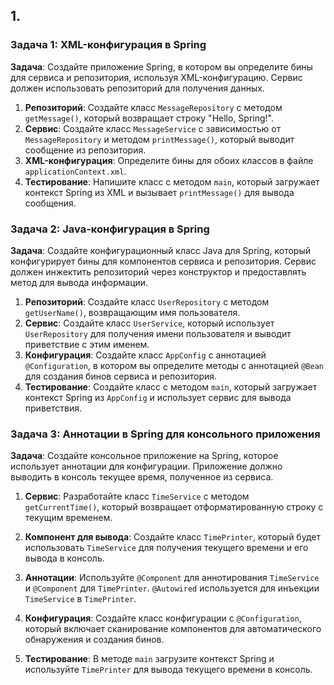 ## 1.
### Задача 1: XML-конфигурация в Spring

**Задача**: Создайте приложение Spring, в котором вы определите бины для сервиса и репозитория, используя XML-конфигурацию. 
Сервис должен использовать репозиторий для получения данных.

1. **Репозиторий**: Создайте класс `MessageRepository` с методом `getMessage()`,
    который возвращает строку "Hello, Spring!".
2. **Сервис**: Создайте класс `MessageService` с зависимостью от `MessageRepository` и методом `printMessage()`,
    который выводит сообщение из репозитория.
3. **XML-конфигурация**: Определите бины для обоих классов в файле `applicationContext.xml`.
4. **Тестирование**: Напишите класс с методом `main`, который загружает контекст 
   Spring из XML и вызывает `printMessage()` для вывода сообщения.

### Задача 2: Java-конфигурация в Spring

**Задача**: Создайте конфигурационный класс Java для Spring, который конфигурирует бины для компонентов сервиса и репозитория. Сервис должен инжектить репозиторий через конструктор и предоставлять метод для вывода информации.

1. **Репозиторий**: Создайте класс `UserRepository` с методом `getUserName()`, возвращающим имя пользователя.
2. **Сервис**: Создайте класс `UserService`, который использует `UserRepository` для получения имени пользователя и выводит приветствие с этим именем.
3. **Конфигурация**: Создайте класс `AppConfig` с аннотацией `@Configuration`, в котором вы определите методы с аннотацией `@Bean` для создания бинов сервиса и репозитория.
4. **Тестирование**: Создайте класс с методом `main`, который загружает контекст Spring из `AppConfig` и использует сервис для вывода приветствия.

### Задача 3: Аннотации в Spring для консольного приложения

**Задача**: Создайте консольное приложение на Spring, которое использует аннотации для конфигурации. Приложение должно выводить в консоль текущее время, полученное из сервиса.

1. **Сервис**: Разработайте класс `TimeService` с методом `getCurrentTime()`, который возвращает отформатированную строку с текущим временем.

2. **Компонент для вывода**: Создайте класс `TimePrinter`, который будет использовать `TimeService` для получения текущего времени и его вывода в консоль.

3. **Аннотации**: Используйте `@Component` для аннотирования `TimeService` и `@Component` для `TimePrinter`. `@Autowired` используется для инъекции `TimeService` в `TimePrinter`.

4. **Конфигурация**: Создайте класс конфигурации с `@Configuration`, который включает сканирование компонентов для автоматического обнаружения и создания бинов.

5. **Тестирование**: В методе `main` загрузите контекст Spring и используйте `TimePrinter` для вывода текущего времени в консоль.